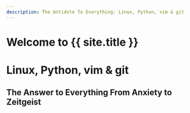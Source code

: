```yaml
---
description: The Antidote To Everything: Linux, Python, vim & git
---
```

# Welcome to {{ site.title }}

# Linux, Python, vim & git
## The Answer to Everything From Anxiety to Zeitgeist

